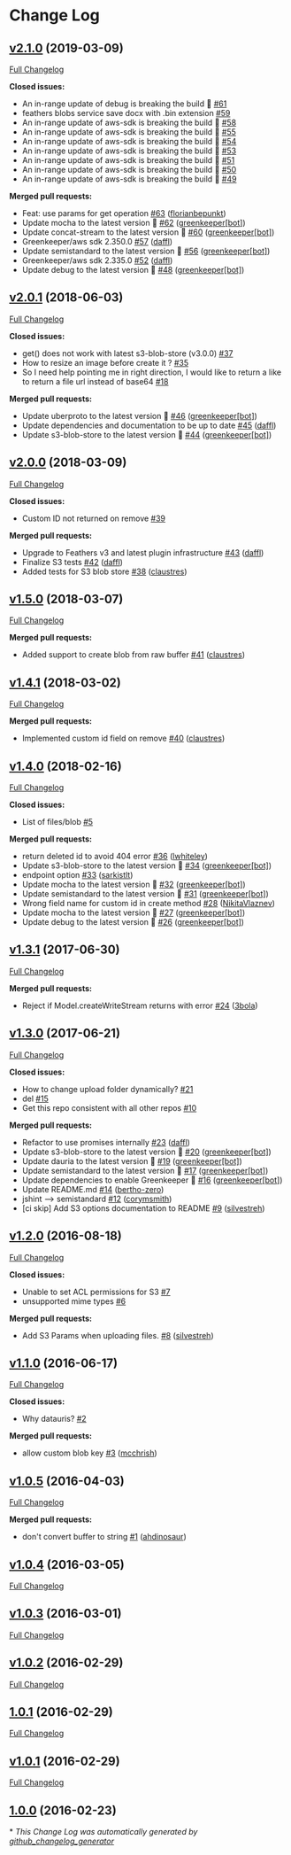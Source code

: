 # Change Log

## [v2.1.0](https://github.com/feathersjs-ecosystem/feathers-blob/tree/v2.1.0) (2019-03-09)
[Full Changelog](https://github.com/feathersjs-ecosystem/feathers-blob/compare/v2.0.1...v2.1.0)

**Closed issues:**

- An in-range update of debug is breaking the build 🚨 [\#61](https://github.com/feathersjs-ecosystem/feathers-blob/issues/61)
- feathers blobs service save docx with .bin  extension [\#59](https://github.com/feathersjs-ecosystem/feathers-blob/issues/59)
- An in-range update of aws-sdk is breaking the build 🚨 [\#58](https://github.com/feathersjs-ecosystem/feathers-blob/issues/58)
- An in-range update of aws-sdk is breaking the build 🚨 [\#55](https://github.com/feathersjs-ecosystem/feathers-blob/issues/55)
- An in-range update of aws-sdk is breaking the build 🚨 [\#54](https://github.com/feathersjs-ecosystem/feathers-blob/issues/54)
- An in-range update of aws-sdk is breaking the build 🚨 [\#53](https://github.com/feathersjs-ecosystem/feathers-blob/issues/53)
- An in-range update of aws-sdk is breaking the build 🚨 [\#51](https://github.com/feathersjs-ecosystem/feathers-blob/issues/51)
- An in-range update of aws-sdk is breaking the build 🚨 [\#50](https://github.com/feathersjs-ecosystem/feathers-blob/issues/50)
- An in-range update of aws-sdk is breaking the build 🚨 [\#49](https://github.com/feathersjs-ecosystem/feathers-blob/issues/49)

**Merged pull requests:**

- Feat: use params for get operation [\#63](https://github.com/feathersjs-ecosystem/feathers-blob/pull/63) ([florianbepunkt](https://github.com/florianbepunkt))
- Update mocha to the latest version 🚀 [\#62](https://github.com/feathersjs-ecosystem/feathers-blob/pull/62) ([greenkeeper[bot]](https://github.com/apps/greenkeeper))
- Update concat-stream to the latest version 🚀 [\#60](https://github.com/feathersjs-ecosystem/feathers-blob/pull/60) ([greenkeeper[bot]](https://github.com/apps/greenkeeper))
- Greenkeeper/aws sdk 2.350.0 [\#57](https://github.com/feathersjs-ecosystem/feathers-blob/pull/57) ([daffl](https://github.com/daffl))
- Update semistandard to the latest version 🚀 [\#56](https://github.com/feathersjs-ecosystem/feathers-blob/pull/56) ([greenkeeper[bot]](https://github.com/apps/greenkeeper))
- Greenkeeper/aws sdk 2.335.0 [\#52](https://github.com/feathersjs-ecosystem/feathers-blob/pull/52) ([daffl](https://github.com/daffl))
- Update debug to the latest version 🚀 [\#48](https://github.com/feathersjs-ecosystem/feathers-blob/pull/48) ([greenkeeper[bot]](https://github.com/apps/greenkeeper))

## [v2.0.1](https://github.com/feathersjs-ecosystem/feathers-blob/tree/v2.0.1) (2018-06-03)
[Full Changelog](https://github.com/feathersjs-ecosystem/feathers-blob/compare/v2.0.0...v2.0.1)

**Closed issues:**

- get\(\) does not work with latest s3-blob-store \(v3.0.0\) [\#37](https://github.com/feathersjs-ecosystem/feathers-blob/issues/37)
- How to resize an image before create it ?  [\#35](https://github.com/feathersjs-ecosystem/feathers-blob/issues/35)
- So I need help pointing me in right direction, I would like to return a like to return a file url instead of base64 [\#18](https://github.com/feathersjs-ecosystem/feathers-blob/issues/18)

**Merged pull requests:**

- Update uberproto to the latest version 🚀 [\#46](https://github.com/feathersjs-ecosystem/feathers-blob/pull/46) ([greenkeeper[bot]](https://github.com/apps/greenkeeper))
- Update dependencies and documentation to be up to date [\#45](https://github.com/feathersjs-ecosystem/feathers-blob/pull/45) ([daffl](https://github.com/daffl))
- Update s3-blob-store to the latest version 🚀 [\#44](https://github.com/feathersjs-ecosystem/feathers-blob/pull/44) ([greenkeeper[bot]](https://github.com/apps/greenkeeper))

## [v2.0.0](https://github.com/feathersjs-ecosystem/feathers-blob/tree/v2.0.0) (2018-03-09)
[Full Changelog](https://github.com/feathersjs-ecosystem/feathers-blob/compare/v1.5.0...v2.0.0)

**Closed issues:**

- Custom ID not returned on remove [\#39](https://github.com/feathersjs-ecosystem/feathers-blob/issues/39)

**Merged pull requests:**

- Upgrade to Feathers v3 and latest plugin infrastructure [\#43](https://github.com/feathersjs-ecosystem/feathers-blob/pull/43) ([daffl](https://github.com/daffl))
- Finalize S3 tests [\#42](https://github.com/feathersjs-ecosystem/feathers-blob/pull/42) ([daffl](https://github.com/daffl))
- Added tests for S3 blob store [\#38](https://github.com/feathersjs-ecosystem/feathers-blob/pull/38) ([claustres](https://github.com/claustres))

## [v1.5.0](https://github.com/feathersjs-ecosystem/feathers-blob/tree/v1.5.0) (2018-03-07)
[Full Changelog](https://github.com/feathersjs-ecosystem/feathers-blob/compare/v1.4.1...v1.5.0)

**Merged pull requests:**

- Added support to create blob from raw buffer [\#41](https://github.com/feathersjs-ecosystem/feathers-blob/pull/41) ([claustres](https://github.com/claustres))

## [v1.4.1](https://github.com/feathersjs-ecosystem/feathers-blob/tree/v1.4.1) (2018-03-02)
[Full Changelog](https://github.com/feathersjs-ecosystem/feathers-blob/compare/v1.4.0...v1.4.1)

**Merged pull requests:**

- Implemented custom id field on remove [\#40](https://github.com/feathersjs-ecosystem/feathers-blob/pull/40) ([claustres](https://github.com/claustres))

## [v1.4.0](https://github.com/feathersjs-ecosystem/feathers-blob/tree/v1.4.0) (2018-02-16)
[Full Changelog](https://github.com/feathersjs-ecosystem/feathers-blob/compare/v1.3.1...v1.4.0)

**Closed issues:**

- List of files/blob [\#5](https://github.com/feathersjs-ecosystem/feathers-blob/issues/5)

**Merged pull requests:**

- return deleted id to avoid 404 error [\#36](https://github.com/feathersjs-ecosystem/feathers-blob/pull/36) ([lwhiteley](https://github.com/lwhiteley))
- Update s3-blob-store to the latest version 🚀 [\#34](https://github.com/feathersjs-ecosystem/feathers-blob/pull/34) ([greenkeeper[bot]](https://github.com/apps/greenkeeper))
- endpoint option [\#33](https://github.com/feathersjs-ecosystem/feathers-blob/pull/33) ([sarkistlt](https://github.com/sarkistlt))
- Update mocha to the latest version 🚀 [\#32](https://github.com/feathersjs-ecosystem/feathers-blob/pull/32) ([greenkeeper[bot]](https://github.com/apps/greenkeeper))
- Update semistandard to the latest version 🚀 [\#31](https://github.com/feathersjs-ecosystem/feathers-blob/pull/31) ([greenkeeper[bot]](https://github.com/apps/greenkeeper))
- Wrong field name for custom id in create method [\#28](https://github.com/feathersjs-ecosystem/feathers-blob/pull/28) ([NikitaVlaznev](https://github.com/NikitaVlaznev))
- Update mocha to the latest version 🚀 [\#27](https://github.com/feathersjs-ecosystem/feathers-blob/pull/27) ([greenkeeper[bot]](https://github.com/apps/greenkeeper))
- Update debug to the latest version 🚀 [\#26](https://github.com/feathersjs-ecosystem/feathers-blob/pull/26) ([greenkeeper[bot]](https://github.com/apps/greenkeeper))

## [v1.3.1](https://github.com/feathersjs-ecosystem/feathers-blob/tree/v1.3.1) (2017-06-30)
[Full Changelog](https://github.com/feathersjs-ecosystem/feathers-blob/compare/v1.3.0...v1.3.1)

**Merged pull requests:**

- Reject if Model.createWriteStream returns with error [\#24](https://github.com/feathersjs-ecosystem/feathers-blob/pull/24) ([3bola](https://github.com/3bola))

## [v1.3.0](https://github.com/feathersjs-ecosystem/feathers-blob/tree/v1.3.0) (2017-06-21)
[Full Changelog](https://github.com/feathersjs-ecosystem/feathers-blob/compare/v1.2.0...v1.3.0)

**Closed issues:**

- How to change upload folder dynamically? [\#21](https://github.com/feathersjs-ecosystem/feathers-blob/issues/21)
- del [\#15](https://github.com/feathersjs-ecosystem/feathers-blob/issues/15)
- Get this repo consistent with all other repos [\#10](https://github.com/feathersjs-ecosystem/feathers-blob/issues/10)

**Merged pull requests:**

- Refactor to use promises internally [\#23](https://github.com/feathersjs-ecosystem/feathers-blob/pull/23) ([daffl](https://github.com/daffl))
- Update s3-blob-store to the latest version 🚀 [\#20](https://github.com/feathersjs-ecosystem/feathers-blob/pull/20) ([greenkeeper[bot]](https://github.com/apps/greenkeeper))
- Update dauria to the latest version 🚀 [\#19](https://github.com/feathersjs-ecosystem/feathers-blob/pull/19) ([greenkeeper[bot]](https://github.com/apps/greenkeeper))
- Update semistandard to the latest version 🚀 [\#17](https://github.com/feathersjs-ecosystem/feathers-blob/pull/17) ([greenkeeper[bot]](https://github.com/apps/greenkeeper))
- Update dependencies to enable Greenkeeper 🌴 [\#16](https://github.com/feathersjs-ecosystem/feathers-blob/pull/16) ([greenkeeper[bot]](https://github.com/apps/greenkeeper))
- Update README.md [\#14](https://github.com/feathersjs-ecosystem/feathers-blob/pull/14) ([bertho-zero](https://github.com/bertho-zero))
- jshint —\> semistandard [\#12](https://github.com/feathersjs-ecosystem/feathers-blob/pull/12) ([corymsmith](https://github.com/corymsmith))
- \[ci skip\] Add S3 options documentation to README [\#9](https://github.com/feathersjs-ecosystem/feathers-blob/pull/9) ([silvestreh](https://github.com/silvestreh))

## [v1.2.0](https://github.com/feathersjs-ecosystem/feathers-blob/tree/v1.2.0) (2016-08-18)
[Full Changelog](https://github.com/feathersjs-ecosystem/feathers-blob/compare/v1.1.0...v1.2.0)

**Closed issues:**

- Unable to set ACL permissions for S3 [\#7](https://github.com/feathersjs-ecosystem/feathers-blob/issues/7)
- unsupported mime types [\#6](https://github.com/feathersjs-ecosystem/feathers-blob/issues/6)

**Merged pull requests:**

- Add S3 Params when uploading files. [\#8](https://github.com/feathersjs-ecosystem/feathers-blob/pull/8) ([silvestreh](https://github.com/silvestreh))

## [v1.1.0](https://github.com/feathersjs-ecosystem/feathers-blob/tree/v1.1.0) (2016-06-17)
[Full Changelog](https://github.com/feathersjs-ecosystem/feathers-blob/compare/v1.0.5...v1.1.0)

**Closed issues:**

- Why datauris? [\#2](https://github.com/feathersjs-ecosystem/feathers-blob/issues/2)

**Merged pull requests:**

- allow custom blob key [\#3](https://github.com/feathersjs-ecosystem/feathers-blob/pull/3) ([mcchrish](https://github.com/mcchrish))

## [v1.0.5](https://github.com/feathersjs-ecosystem/feathers-blob/tree/v1.0.5) (2016-04-03)
[Full Changelog](https://github.com/feathersjs-ecosystem/feathers-blob/compare/v1.0.4...v1.0.5)

**Merged pull requests:**

- don't convert buffer to string [\#1](https://github.com/feathersjs-ecosystem/feathers-blob/pull/1) ([ahdinosaur](https://github.com/ahdinosaur))

## [v1.0.4](https://github.com/feathersjs-ecosystem/feathers-blob/tree/v1.0.4) (2016-03-05)
[Full Changelog](https://github.com/feathersjs-ecosystem/feathers-blob/compare/v1.0.3...v1.0.4)

## [v1.0.3](https://github.com/feathersjs-ecosystem/feathers-blob/tree/v1.0.3) (2016-03-01)
[Full Changelog](https://github.com/feathersjs-ecosystem/feathers-blob/compare/v1.0.2...v1.0.3)

## [v1.0.2](https://github.com/feathersjs-ecosystem/feathers-blob/tree/v1.0.2) (2016-02-29)
[Full Changelog](https://github.com/feathersjs-ecosystem/feathers-blob/compare/1.0.1...v1.0.2)

## [1.0.1](https://github.com/feathersjs-ecosystem/feathers-blob/tree/1.0.1) (2016-02-29)
[Full Changelog](https://github.com/feathersjs-ecosystem/feathers-blob/compare/v1.0.1...1.0.1)

## [v1.0.1](https://github.com/feathersjs-ecosystem/feathers-blob/tree/v1.0.1) (2016-02-29)
[Full Changelog](https://github.com/feathersjs-ecosystem/feathers-blob/compare/1.0.0...v1.0.1)

## [1.0.0](https://github.com/feathersjs-ecosystem/feathers-blob/tree/1.0.0) (2016-02-23)


\* *This Change Log was automatically generated by [github_changelog_generator](https://github.com/skywinder/Github-Changelog-Generator)*
